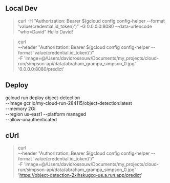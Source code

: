 ## Local Dev

> curl -H "Authorization: Bearer $(gcloud config config-helper --format 'value(credential.id_token)')"  -G 0.0.0.0:8080 --data-urlencode "who=David"
> Hello David!

> curl \
--header "Authorization: Bearer $(gcloud config config-helper --format 'value(credential.id_token)')" \
-F 'image=@/Users/davidrossouw/Documents/my_projects/cloud-run/simpson-api/data/abraham_grampa_simpson_0.jpg' \
'0.0.0.0:8080/predict'

## Deploy

gcloud run deploy object-detection \
  --image gcr.io/my-cloud-run-284115/object-detection:latest \
  --memory 2Gi \
  --region us-east1
  --platform managed \
  --allow-unauthenticated

## cUrl

> curl \
--header "Authorization: Bearer $(gcloud config config-helper --format 'value(credential.id_token)')" \
-F 'image=@/Users/davidrossouw/Documents/my_projects/cloud-run/simpson-api/data/abraham_grampa_simpson_0.jpg' \
'https://object-detection-2xihskugxq-ue.a.run.app/predict'
